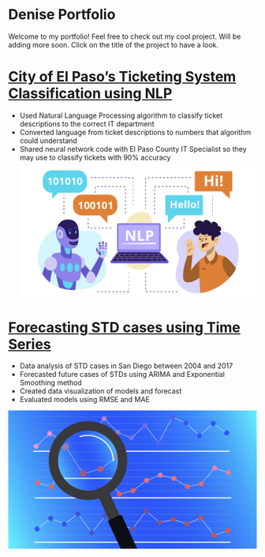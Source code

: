 # Denise Portfolio
Welcome to my portfolio! Feel free to check out my cool project. Will be adding more soon. Click on the title of the project to have a look.

# [City of El Paso’s Ticketing System Classification using NLP](https://github.com/denisegandara10/Denise-Portfolio/blob/main/Ticket%20Classification%20Presentation.pdf)
* Used Natural Language Processing algorithm to classify ticket descriptions to the correct IT department
* Converted language from ticket descriptions to numbers that algorithm could understand
* Shared neural network code with El Paso County IT Specialist so they may use to classify tickets with 90% accuracy
![alt text](https://github.com/denisegandara10/Denise-Portfolio/blob/main/nlp_pic.png)



# [Forecasting STD cases using Time Series](https://github.com/denisegandara10/Denise-Portfolio/blob/main/Project_ONE.pdf)
* Data analysis of STD cases in San Diego between 2004 and 2017
* Forecasted future cases of STDs using ARIMA and Exponential Smoothing method
* Created data visualization of models and forecast
* Evaluated models using RMSE and MAE

![alt text](https://github.com/denisegandara10/Denise-Portfolio/blob/main/ts_pic.png)
